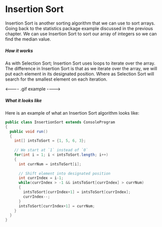 # Insertion Sort
Insertion Sort is another sorting algorithm that we can use to sort arrays. Going back to the statistics package example discussed in the previous chapter. We can use Insertion Sort to sort our array of integers so we can find the median value. 


##### How it works
As with Selection Sort; Insertion Sort uses loops to iterate over the array. The difference in Insertion Sort is that as we iterate over the array, we will put each element in its designated position. Where as Selection Sort will search for the smallest element on each iteration.

<---- .gif example ---->

##### What it looks like

Here is an example of what an Insertion Sort algorithm looks like:

```Java
public class InsertionSort extends ConsoleProgram
{
  public void run()
  {
    int[] intsToSort = {1, 5, 6, 3};
    
    // We start at `1` instead of `0`
    for(int i = 1; i < intsToSort.length; i++)
    {
      int currNum = intsToSort[i];
      
      // Shift element into designated position
      int currIndex = i-1;
      while(currIndex > -1 && intsToSort[currIndex] > currNum)
      {
        intsToSort[currIndex+1] = intsToSort[currIndex];
        currIndex--;
      }
      intsToSort[currIndex+1] = currNum;
    }
  }
}

```

